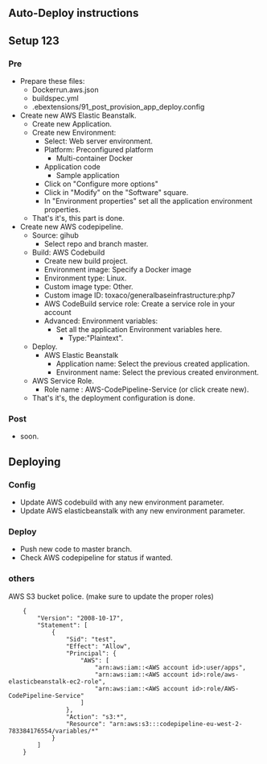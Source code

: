 Auto-Deploy instructions
---

Setup 123
---

### Pre

* Prepare these files:
    - Dockerrun.aws.json
    - buildspec.yml
    - .ebextensions/91_post_provision_app_deploy.config
* Create new AWS Elastic Beanstalk.
    - Create new Application.
    - Create new Environment:
        - Select: Web server environment.
        - Platform: Preconfigured platform
            - Multi-container Docker
        - Application code
            - Sample application
        - Click on "Configure more options"
        - Click in "Modify" on the "Software" square.
        - In "Environment properties" set all the application environment properties.
    - That's it's, this part is done.
* Create new AWS codepipeline.
    - Source: gihub 
        - Select repo and branch master.
    - Build: AWS Codebuild
        - Create new build project.
        - Environment image: Specify a Docker image
        - Environment type: Linux.
        - Custom image type: Other.
        - Custom image ID: toxaco/generalbaseinfrastructure:php7
        - AWS CodeBuild service role: Create a service role in your account
        - Advanced: Environment variables:
            - Set all the application Environment variables here. 
                - Type:"Plaintext".
    - Deploy.
        - AWS Elastic Beanstalk
            - Application name: Select the previous created application.
            - Environment name: Select the previous created environment.
    - AWS Service Role.
        - Role name : AWS-CodePipeline-Service (or click create new).
    - That's it's, the deployment configuration is done.
        

### Post

* soon.


Deploying
----

### Config
* Update AWS codebuild with any new environment parameter.
* Update AWS elasticbeanstalk with any new environment parameter.

### Deploy
* Push new code to master branch.
* Check AWS codepipeline for status if wanted.

### others

AWS S3 bucket police. (make sure to update the proper roles)

        {
            "Version": "2008-10-17",
            "Statement": [
                {
                    "Sid": "test",
                    "Effect": "Allow",
                    "Principal": {
                        "AWS": [
                            "arn:aws:iam::<AWS account id>:user/apps",
                            "arn:aws:iam::<AWS account id>:role/aws-elasticbeanstalk-ec2-role",
                            "arn:aws:iam::<AWS account id>:role/AWS-CodePipeline-Service"
                        ]
                    },
                    "Action": "s3:*",
                    "Resource": "arn:aws:s3:::codepipeline-eu-west-2-783384176554/variables/*"
                }
            ]
        }
